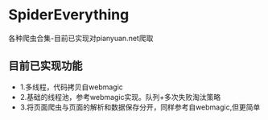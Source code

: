 # SpiderEverything
各种爬虫合集-目前已实现对pianyuan.net爬取

## 目前已实现功能
* 1.多线程，代码拷贝自webmagic
* 2.基础的线程池，参考webmagic实现。队列+多次失败淘汰策略
* 3.将页面爬虫与页面的解析和数据保存分开，同样参考自webmagic,但更简单
